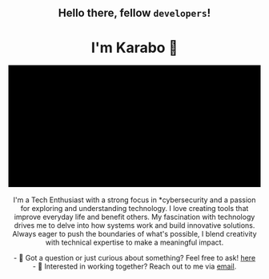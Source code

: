<div align="center">
  <h2>Hello there, fellow <code>developers</code>!</h2>
  <h1>I'm Karabo 👋</h1>
</div>

<div align="center">
  <img src="https://github.com/Karabosithole/Karabosithole/blob/main/asset/Untitled-ezgif.com-video-to-gif-converter.gif" alt="Custom GIF">
</div>

<div align="center">
  <p>
    I'm a Tech Enthusiast with a strong focus in *cybersecurity and a passion for exploring and understanding technology.
    I love creating tools that improve everyday life and benefit others. My fascination with technology drives me to delve into how systems work and build innovative solutions.
    Always eager to push the boundaries of what's possible, I blend creativity with technical expertise to make a meaningful impact.
  </p>

  <p>
    - 💬 Got a question or just curious about something? Feel free to ask! <a href="https://github.com/Karabosithole/Karabosithole/issues">here</a><br>
    - 💼 Interested in working together? Reach out to me via <a href="mailto:sitholekarabo0@gmail.com">email</a>.
  </p>
</div>
